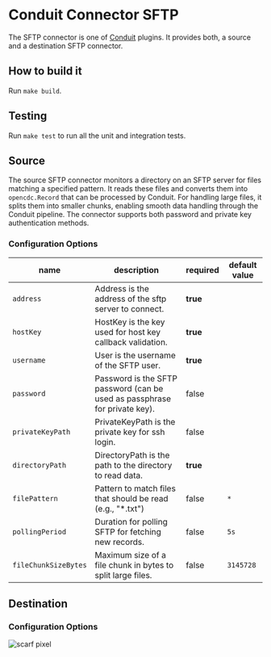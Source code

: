 # Conduit Connector SFTP

The SFTP connector is one of [Conduit](https://github.com/ConduitIO/conduit) plugins. It
provides both, a source and a destination SFTP connector.

## How to build it

Run `make build`.

## Testing

Run `make test` to run all the unit and integration tests.

## Source

The source SFTP connector monitors a directory on an SFTP server for files matching a specified pattern. It reads these files and converts them into `opencdc.Record` that can be processed by Conduit. For handling large files, it splits them into smaller chunks, enabling smooth data handling through the Conduit pipeline.
The connector supports both password and private key authentication methods.

### Configuration Options

| name           | description                                                                                           | required | default value |
| -------------- | ----------------------------------------------------------------------------------------------------- | -------- | -------- |
| `address` | Address is the address of the sftp server to connect.| **true** |  |
| `hostKey` | HostKey is the key used for host key callback validation.| **true** |  |
| `username`| User is the username of the SFTP user. | **true** |  |
| `password`| Password is the SFTP password (can be used as passphrase for private key). | false |  |
| `privateKeyPath`| PrivateKeyPath is the private key for ssh login.| false |  |
| `directoryPath` | DirectoryPath is the path to the directory to read data. | **true** |  |
| `filePattern` | Pattern to match files that should be read (e.g., "*.txt") | false | `*` |
| `pollingPeriod` | Duration for polling SFTP for fetching new records. | false | `5s` |
| `fileChunkSizeBytes` | Maximum size of a file chunk in bytes to split large files. | false | `3145728` |

## Destination

### Configuration Options

![scarf pixel](https://static.scarf.sh/a.png?x-pxid=64b333ae-77ad-4895-a5cd-a73bb14362d9)